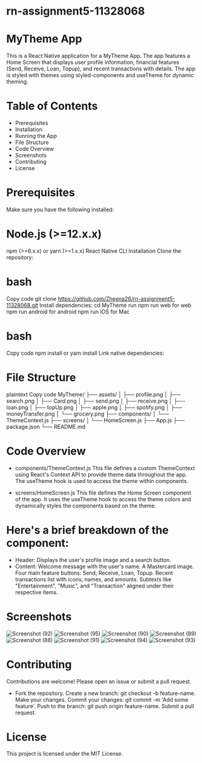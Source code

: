 # rn-assignment5-11328068

# MyTheme App
This is a React Native application for a MyTheme App. The app features a Home Screen that displays user profile information, financial features (Send, Receive, Loan, Topup), and recent transactions with details. The app is styled with themes using styled-components and useTheme for dynamic theming.

# Table of Contents
* Prerequisites
* Installation
* Running the App
* File Structure
* Code Overview
* Screenshots
* Contributing
* License

# Prerequisites
Make sure you have the following installed:

# Node.js (>=12.x.x)
npm (>=6.x.x) or yarn (>=1.x.x)
React Native CLI
Installation
Clone the repository:

# bash
Copy code
git clone https://github.com/Zheena26/rn-assignment5-11328068.git
Install dependencies:
cd MyTheme
run npm run web for web
npm run android for android
npm run IOS for Mac

# bash
Copy code
npm install
 or
yarn install
Link native dependencies:

# File Structure
plaintext
Copy code
MyTheme/
├── assets/
│   ├── profile.png
│   ├── search.png
│   ├── Card.png
│   ├── send.png
│   ├── receive.png
│   ├── loan.png
│   ├── topUp.png
│   ├── apple.png
│   ├── spotify.png
│   ├── moneyTransfer.png
│   └── grocery.png
├── components/
│   └── ThemeContext.js
├── screens/
│   └── HomeScreen.js
├── App.js
├── package.json
└── README.md

# Code Overview
* components/ThemeContext.js
This file defines a custom ThemeContext using React's Context API to provide theme data throughout the app. The useTheme hook is used to access the theme within components.

* screens/HomeScreen.js
This file defines the Home Screen component of the app. It uses the useTheme hook to access the theme colors and dynamically styles the components based on the theme.

# Here's a brief breakdown of the component:

* Header: Displays the user's profile image and a search button.
* Content:
Welcome message with the user's name.
A Mastercard image.
Four main feature buttons: Send, Receive, Loan, Topup.
Recent transactions list with icons, names, and amounts.
Subtexts like "Entertainment", "Music", and "Transaction" aligned under their respective items.

# Screenshots
![Screenshot (92)](https://github.com/Zheena26/rn-assignment5-11328068/assets/169994345/231a2328-f123-4e7e-bdbd-7960d598ba13)
![Screenshot (95)](https://github.com/Zheena26/rn-assignment5-11328068/assets/169994345/bdca5921-2b01-4cfd-82ee-8b258bcd464e)
![Screenshot (90)](https://github.com/Zheena26/rn-assignment5-11328068/assets/169994345/29be7afc-752c-42c7-acc9-700c5d8e84cf)
![Screenshot (89)](https://github.com/Zheena26/rn-assignment5-11328068/assets/169994345/2771eb94-fd1e-4161-97b7-2a6d6f5510a8)
![Screenshot (88)](https://github.com/Zheena26/rn-assignment5-11328068/assets/169994345/cee9b46c-29a3-4898-9efd-cf4d1df2140b)
![Screenshot (91)](https://github.com/Zheena26/rn-assignment5-11328068/assets/169994345/35b83fc0-26d5-4eef-b840-f2a20fd050f2)
![Screenshot (94)](https://github.com/Zheena26/rn-assignment5-11328068/assets/169994345/5e36736c-c148-421c-819d-5d60fea092d6)
![Screenshot (93)](https://github.com/Zheena26/rn-assignment5-11328068/assets/169994345/9e1d4d97-7679-4ca2-ab7e-5d1599115c00)



# Contributing
Contributions are welcome! Please open an issue or submit a pull request.

* Fork the repository.
Create a new branch: git checkout -b feature-name.
Make your changes.
Commit your changes: git commit -m 'Add some feature'.
Push to the branch: git push origin feature-name.
Submit a pull request.

# License
This project is licensed under the MIT License.
